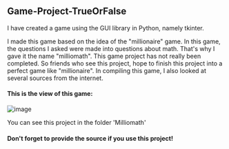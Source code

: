 ## Game-Project-TrueOrFalse

I have created a game using the GUI library in Python, namely tkinter.

I made this game based on the idea of the "millionaire" game. In this game, the questions I asked were made into questions about math. That's why I gave it the name "milliomath". This game project has not really been completed. So friends who see this project, hope to finish this project into a perfect game like "millionaire". In compiling this game, I also looked at several sources from the internet.

#### This is the view of this game:
![image](https://user-images.githubusercontent.com/99526319/162605134-3870a83f-706c-48c5-b16c-940188be183a.png)

You can see this project in the folder 'Milliomath'

#### Don't forget to provide the source if you use this project!
